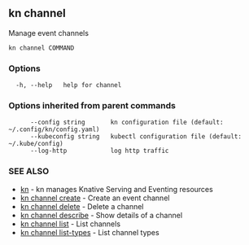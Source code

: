 ## kn channel

Manage event channels

```
kn channel COMMAND
```

### Options

```
  -h, --help   help for channel
```

### Options inherited from parent commands

```
      --config string       kn configuration file (default: ~/.config/kn/config.yaml)
      --kubeconfig string   kubectl configuration file (default: ~/.kube/config)
      --log-http            log http traffic
```

### SEE ALSO

* [kn](kn.md)	 - kn manages Knative Serving and Eventing resources
* [kn channel create](kn_channel_create.md)	 - Create an event channel
* [kn channel delete](kn_channel_delete.md)	 - Delete a channel
* [kn channel describe](kn_channel_describe.md)	 - Show details of a channel
* [kn channel list](kn_channel_list.md)	 - List channels
* [kn channel list-types](kn_channel_list-types.md)	 - List channel types

